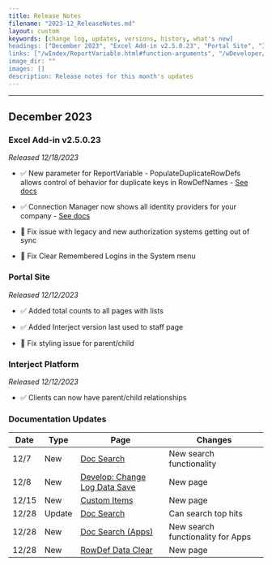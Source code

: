 ```yaml
---
title: Release Notes
filename: "2023-12_ReleaseNotes.md"
layout: custom
keywords: [change log, updates, versions, history, what's new]
headings: ["December 2023", "Excel Add-in v2.5.0.23", "Portal Site", "Interject Platform", "Documentation Updates"]
links: ["/wIndex/ReportVariable.html#function-arguments", "/wDeveloper/ConnectionManager.html", "/schemas/custom_search", "/wDeveloper/L-Dev-ChangelogDataSave.html", "/wDeveloper/CustomItems.html", "/schemas/custom_search", "/bApps/schemas/custom_search", "/wTroubleshoot/RowDefClear.html"]
image_dir: ""
images: []
description: Release notes for this month's updates
---
```

* * *

## December 2023

### Excel Add-in v2.5.0.23

_Released 12/18/2023_

* ✅ New parameter for ReportVariable - PopulateDuplicateRowDefs allows control of behavior for duplicate keys in RowDefNames - [See docs](/wIndex/ReportVariable.html#function-arguments)

* ✅ Connection Manager now shows all identity providers for your company - [See docs](/wDeveloper/ConnectionManager.html)

* 🐞 Fix issue with legacy and new authorization systems getting out of sync

* 🐞 Fix Clear Remembered Logins in the System menu

### Portal Site

_Released 12/12/2023_

* ✅ Added total counts to all pages with lists

* ✅ Added Interject version last used to staff page

* 🐞 Fix styling issue for parent/child

### Interject Platform

_Released 12/12/2023_

* ✅ Clients can now have parent/child relationships

### Documentation Updates

| Date | Type | Page | Changes |
|---|---|---|---|
| 12/7 | New | [Doc Search](/schemas/custom_search) | New search functionality |
| 12/8 | New | [Develop: Change Log Data Save](/wDeveloper/L-Dev-ChangelogDataSave.html) | New page |
| 12/15 | New | [Custom Items](/wDeveloper/CustomItems.html) | New page |
| 12/28 | Update | [Doc Search](/schemas/custom_search) | Can search top hits |
| 12/28 | New | [Doc Search (Apps)](/bApps/schemas/custom_search) | New search functionality for Apps |
| 12/28 | New | [RowDef Data Clear](/wTroubleshoot/RowDefClear.html) | New page |
